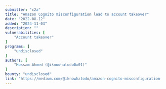 ```yaml
---
submitter: "c2a"
title: "Amazon Cognito misconfiguration lead to account takeover"
date: "2022-08-12"
added: "2024-11-03"
description: ""
vulnerabilities: [
    "Account takeover"
]
programs: [
    "undisclosed"
]
authors: [
    "Hossam Ahmed (@iknowhatodo0x01)"
]
bounty: "undisclosed"
link: "https://medium.com/@iknowhatodo/amazon-cognito-misconfiguration-lead-to-account-takeover-20694243ca40"
---
```




